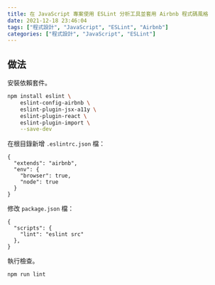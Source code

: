 ```yaml
---
title: 在 JavaScript 專案使用 ESLint 分析工具並套用 Airbnb 程式碼風格
date: 2021-12-18 23:46:04
tags: ["程式設計", "JavaScript", "ESLint", "Airbnb"]
categories: ["程式設計", "JavaScript", "ESLint"]
---
```


## 做法

安裝依賴套件。

```BASH
npm install eslint \
    eslint-config-airbnb \
    eslint-plugin-jsx-a11y \
    eslint-plugin-react \
    eslint-plugin-import \
    --save-dev
```

在根目錄新增 `.eslintrc.json` 檔：

```JS
{
  "extends": "airbnb",
  "env": {
    "browser": true,
    "node": true
  }
}
```

修改 `package.json` 檔：

```JS
{
  "scripts": {
    "lint": "eslint src"
  },
}
```

執行檢查。

```BASH
npm run lint
```
